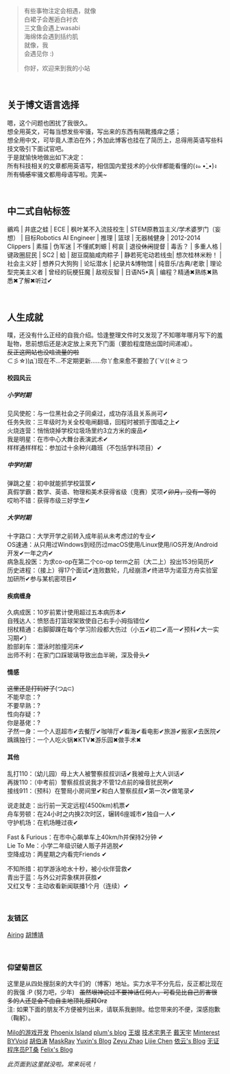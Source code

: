 > 有些事物注定会相遇，就像  
> 白裙子会邂逅白衬衣  
> 三文鱼会遇上wasabi  
> 海绵体会遇到括约肌  
> 就像，我  
> 会遇见你 :)
>
> 你好，欢迎来到我的小站

<br>

## 关于博文语言选择
嗯，这个问题也困扰了我很久。  
想全用英文，可每当想发些牢骚，写出来的东西有隔靴搔痒之感；  
想全用中文，可毕竟人漂泊在外；外加此博客也挂在了简历上，总得用英语写些科技文吸引下面试官吧。  
于是就愉快地做出如下决定：  
所有科技相关的文章都用英语写，相信国内爱技术的小伙伴都能看懂的(ง๑ •̀_•́)ง  
所有<strike>情感</strike>牢骚文都用母语写啦。完美~

<br>

## 中二式自帖标签
鶸鸡 | 井底之蛙 | ECE | 枫叶某不入流技校生 | STEM原教旨主义/学术婆罗门（妄想） |
目标Robotics AI Engineer | 推理 | 篮球 | 无器械健身 | 2012-2014 Clippers | 素描 | 伪军迷 | 不懂貳刺螈 |
柯哀 | 退役~~休闲~~提督 | 毒舌？ | 多重人格 | 键政圈屁民 | SC2 | 蛤 | 甜豆腐脑咸肉粽子 |
静若死宅动若线虫| 想次桂林米粉！ | 社会主义好 | 想养只大狗狗 | 论坛潜水 | 纪录片&博物馆 | 纯音乐/古典/老歌 |
理论型完美主义者 | 曾经的玩梗狂魔 | 敌视反智 | 日语N5•真 | 编程？精通✖熟练✖熟悉✖了解✖听过✔

<br>

## 人生成就
噗，还没有什么正经的自我介绍。恰逢整理文件时又发现了不知哪年哪月写下的羞耻物，思前想后还是决定放上来充下门面（要脸程度随出国时间递减）。  
~~反正这网站也没啥流量的啦~~  
⊂彡☆))д`)现在不…不定期更新……你丫愈来愈不要脸了(´∀((☆ミつ

#### 校园风云
##### 小学时期
见风使舵：与一位黑社会之子同桌过，成功存活且关系尚可✔  
任务失败：三年级时为关全校电闸翻墙，回程时被抓于围墙之上✔  
火烧连营：悄悄烧掉学校垃圾场里约3立方米的废品✔  
我是明星：在市中心大舞台表演武术✔  
样样通样样松：参加过十余种兴趣班（不包括学科项目）✔

##### 中学时期
弹跳之星：初中就能抓学校篮筐✔  
真假学霸：数学、英语、物理和美术获得省级（竞赛）奖项✔~~卯月，没有一等的~~  
哎哟不错：获得市级三好学生✔

##### 大学时期
十字路口：大学开学之前转入成年前从未考虑过的专业✔  
OS速通：从只用过Windows到经历过macOS使用/Linux使用/iOS开发/Android开发✔一年之内✔  
病急乱投医：为求co-op在第二个co-op term之前（大二上）投出153份简历✔  
历史进程：（接上）得17个面试✔连败数轮，几经崩溃✔终进华为诺亚方舟实验室加研所✔参与某机密项目✔


#### 疾病缠身
久病成医：10岁前累计使用超过五本病历本✔  
自残达人：愤怒击打篮球架致使自己右手小拇指错位✔  
拐杖精通：右脚脚踝在每个学习阶段都大伤过（小五✔初二✔高一✔预科✔大一实习期✔）  
脸部刹车：潜泳时脸撞河床✔  
出师不利：在家门口踩玻璃导致出血半碗，深及骨头✔

#### 情感
~~这里还是打码好了~~(つд⊂)  
不能早恋：?  
不要早熟：?  
性向存疑：?  
你是基佬：?  
孑然一身：一个人逛超市✔去餐厅✔咖啡厅✔看海✔看电影✔旅游✔搬家✔去医院✔  
踽踽独行：一个人吃火锅✖KTV✖游乐园✖做手术✖

#### 其他
乱打110：（幼儿园）母上大人被警察叔叔训话✔我被母上大人训话✔  
再拨110：（中考前）警察叔叔说我才不管12点前的噪音扰民咧✔  
接线911：（预科）在警局小房间里✔和白人警察叔叔✔第一次✔做笔录✔

说走就走：出行前一天定远程(4500km)机票✔  
舟车劳顿：在24小时之内换2次时区，辗转6座城市✔独自一人✔  
守护机场：在机场睡过夜✔

Fast & Furious：在市中心飙单车上40km/h并保持2分钟 ✔  
Lie To Me：小学二年级识破人贩子并逃脱✔  
空降成功：两星期之内看完Friends ✔

不知所措：初学游泳呛水十秒，被小伙伴营救✔  
青出于蓝：与外公对弈象棋并获胜✔  
又红又专：主动收看新闻联播1个月（连续）✔

<br>


### 友链区

[Airing][4] [胡博靖][6]

<br>

### 仰望菊苣区
这里是从四处搜刮来的大牛们的（博客）地址。实力水平不分先后，反正都比现在的我强 :P (努力吧，少年)  
~~虽然垠神说过不要神话任何人，可看见比自己厉害很多的人还是会不由自主地顶礼膜拜Orz~~  
注: 如果下面的朋友不方便被列出来，请联系我删除。给您带来的不便，深感抱歉（鞠躬）。

[Milo的游戏开发][1] [Phoenix Island][2] [plum's blog][3] [王垠][5]
[技术宅男子][7] [戴天宇][8] [Minterest][9] [BYVoid][10]
[胡伯涛][11] [MaskRay][12] [Yuxin's Blog][13] [Zeyu Zhao][14]
[Lijie Chen][15] [依云's Blog][16] [无证程序员PT桑][17] [Felix's Blog][18]


*此页面到这里就没啦。常来玩吼！*


[1]: http://www.cnblogs.com/miloyip/
[2]: https://blog.phoenixlzx.com/
[3]: https://plumz.me/
[4]: http://me.ursb.me/
[5]: http://www.yinwang.org/
[6]: http://hubojing.me/
[7]: https://itruke.com/
[8]: http://dtysky.moe/
[9]: http://www.minterest.com/
[10]: https://www.byvoid.com/
[11]: http://botao.hu/
[12]: http://maskray.me/
[13]: http://ppwwyyxx.com/
[14]: http://zzeyu.com/en/
[15]: https://sites.google.com/site/wjmzbmr/home
[16]: https://blog.lilydjwg.me/
[17]: http://blog.ptsang.net/
[18]: https://blog.felixc.at/